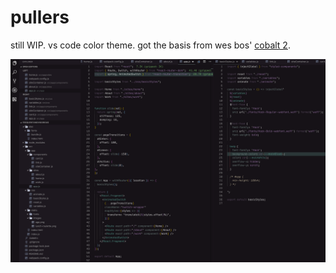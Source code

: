 # pullers

still WIP.
vs code color theme.
got the basis from wes bos' [cobalt 2](https://github.com/wesbos/cobalt2).

![theme](/img/pullers.png "Description goes here")